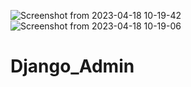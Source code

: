 ![Screenshot from 2023-04-18 10-19-42](https://user-images.githubusercontent.com/122869450/232678560-b0ad2b11-3049-4c1d-9660-216aa20032ba.png)
![Screenshot from 2023-04-18 10-19-06](https://user-images.githubusercontent.com/122869450/232678385-9a1ac6fa-65e5-4db9-b9e6-042e506a705d.png)

# Django_Admin
